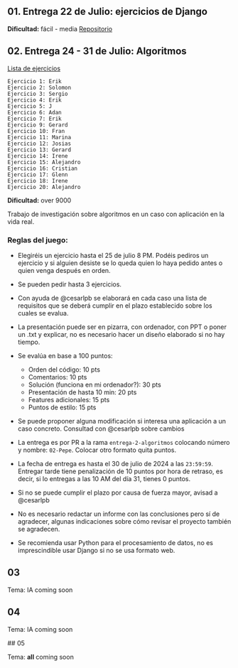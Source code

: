 ## 01. Entrega 22 de Julio: ejercicios de Django

**Dificultad:** fácil - media
[Repositorio](https://github.com/cesarlpb/entregable-22-jul-2024)

## 02. Entrega 24 - 31 de Julio: Algoritmos

[Lista de ejercicios](./02.algoritmos.md)

```plaintext
Ejercicio 1: Erik
Ejercicio 2: Solomon
Ejercicio 3: Sergio
Ejercicio 4: Erik
Ejercicio 5: J
Ejercicio 6: Adan
Ejercicio 7: Erik
Ejercicio 9: Gerard
Ejercicio 10: Fran
Ejercicio 11: Marina
Ejercicio 12: Josias
Ejercicio 13: Gerard
Ejercicio 14: Irene
Ejercicio 15: Alejandro
Ejercicio 16: Cristian
Ejercicio 17: Glenn
Ejercicio 18: Irene
Ejercicio 20: Alejandro
```

**Dificultad:** over 9000

Trabajo de investigación sobre algoritmos en un caso con aplicación en la vida real.

### Reglas del juego:

- Elegiréis un ejercicio hasta el 25 de julio 8 PM. Podéis pediros un ejercicio y si alguien desiste se lo queda quien lo haya pedido antes o quien venga después en orden.

- Se pueden pedir hasta 3 ejercicios.

- Con ayuda de @cesarlpb se elaborará en cada caso una lista de requisitos que se deberá cumplir en el plazo establecido sobre los cuales se evalua.

- La presentación puede ser en pizarra, con ordenador, con PPT o poner un .txt y explicar, no es necesario hacer un diseño elaborado si no hay tiempo.

- Se evalúa en base a 100 puntos: 
  - Orden del código:                     10 pts
  - Comentarios:                          10 pts
  - Solución (funciona en mi ordenador?): 30 pts
  - Presentación de hasta 10 min:         20 pts
  - Features adicionales:                 15 pts
  - Puntos de estilo:                     15 pts

- Se puede proponer alguna modificación si interesa una aplicación a un caso concreto. Consultad con @cesarlpb sobre cambios
- La entrega es por PR a la rama `entrega-2-algoritmos` colocando número y nombre: `02-Pepe`. Colocar otro formato quita puntos.
- La fecha de entrega es hasta el 30 de julio de 2024 a las `23:59:59`. Entregar tarde tiene penalización de 10 puntos por hora de retraso, es decir, si lo entregas a las 10 AM del día 31, tienes 0 puntos.
- Si no se puede cumplir el plazo por causa de fuerza mayor, avisad a @cesarlpb

- No es necesario redactar un informe con las conclusiones pero sí de agradecer, algunas indicaciones sobre cómo revisar el proyecto también se agradecen.

- Se recomienda usar Python para el procesamiento de datos, no es imprescindible usar Django si no se usa formato web.

## 03

Tema: IA
coming soon

## 04

Tema: IA
coming soon

## 05

Tema: __all__
coming soon